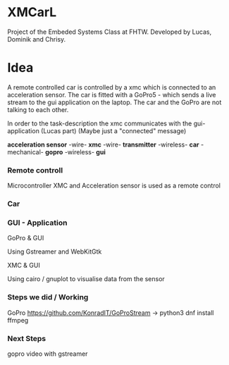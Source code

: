 # XMCarL
<p>Project of the Embeded Systems Class at FHTW. Developed by Lucas, Dominik and Chrisy.</p>

# Idea
A remote controlled car is controlled by a xmc which is connected to an acceleration sensor. The car is fitted with a GoPro5 - which sends a live stream to the gui application on the laptop. The car and the GoPro are not talking to each other.

In order to the task-description the xmc communicates with the gui-application (Lucas part)
(Maybe just a "connected" message)

<b>acceleration sensor</b>  -wire-  <b>xmc</b> -wire-  <b>transmitter</b>  -wireless-  <b>car</b>  -mechanical-  <b>gopro</b>  -wireless-  <b>gui</b> 

### Remote controll
<p>Microcontroller XMC and Acceleration sensor is used as a remote control</p>

### Car


### GUI - Application
GoPro & GUI
<p>Using Gstreamer and WebKitGtk</p>
XMC & GUI
<p>Using cairo / gnuplot to visualise data from the sensor</p>


### Steps we did / Working

GoPro
https://github.com/KonradIT/GoProStream
-> python3
dnf install ffmpeg

### Next Steps

gopro video with gstreamer
